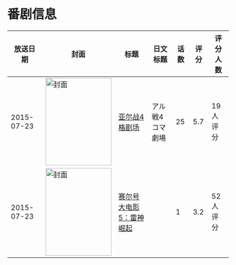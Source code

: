 # 番剧信息

|放送日期|封面|标题|日文标题|话数|评分|评分人数|
|---|---|---|---|---|---|---|
|2015-07-23|<img src="https://lain.bgm.tv/pic/cover/c/48/b0/164509_dTBvx.jpg" alt="封面" style="width:150px;height:200px;object-fit:cover;">|[亚尔战4格剧场](https://bangumi.tv/subject/164509)|アル戦4コマ劇場|25|5.7|19人评分|
|2015-07-23|<img src="https://lain.bgm.tv/pic/cover/c/2c/ed/134473_1ER54.jpg" alt="封面" style="width:150px;height:200px;object-fit:cover;">|[赛尔号大电影5：雷神崛起](https://bangumi.tv/subject/134473)||1|3.2|52人评分|
